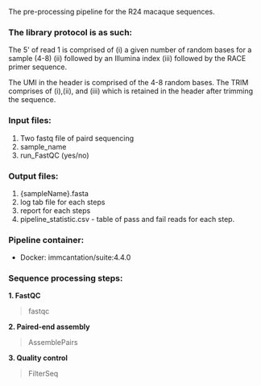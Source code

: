 The pre-processing pipeline for the R24 macaque sequences.

### The library protocol is as such:

The 5' of read 1 is comprised of (i) a given number of random bases for a sample (4-8) (ii) followed by an Illumina index  (iii) followed by the RACE primer sequence.

The UMI in the header is comprised of the 4-8 random bases. The TRIM comprises of (i),(ii), and (iii) which is retained in the header after trimming the sequence.



### Input files:

1. Two fastq file of paird sequencing
2. sample_name
3. run_FastQC (yes/no)



### Output files:

1. {sampleName}.fasta
2. log tab file for each steps
3. report for each steps
4. pipeline_statistic.csv - table of pass and fail reads for each step.


### Pipeline container:

* Docker: immcantation/suite:4.4.0



### Sequence processing steps:


**1. FastQC**

> fastqc

**2. Paired-end assembly**

> AssemblePairs

**3. Quality control**

> FilterSeq




